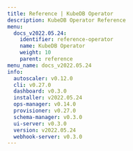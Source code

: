 ```yaml
---
title: Reference | KubeDB Operator
description: KubeDB Operator Reference
menu:
  docs_v2022.05.24:
    identifier: reference-operator
    name: KubeDB Operator
    weight: 10
    parent: reference
menu_name: docs_v2022.05.24
info:
  autoscaler: v0.12.0
  cli: v0.27.0
  dashboard: v0.3.0
  installer: v2022.05.24
  ops-manager: v0.14.0
  provisioner: v0.27.0
  schema-manager: v0.3.0
  ui-server: v0.3.0
  version: v2022.05.24
  webhook-server: v0.3.0
---
```


